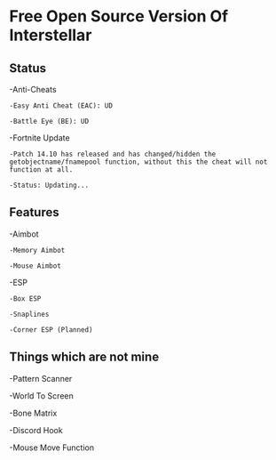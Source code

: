 #  Free Open Source Version Of Interstellar

## Status

-Anti-Cheats

    -Easy Anti Cheat (EAC): UD
    
    -Battle Eye (BE): UD
    
-Fortnite Update 

    -Patch 14.10 has released and has changed/hidden the getobjectname/fnamepool function, without this the cheat will not function at all.
    
    -Status: Updating...

## Features

-Aimbot

    -Memory Aimbot
  
    -Mouse Aimbot
  
-ESP

    -Box ESP
  
    -Snaplines
  
    -Corner ESP (Planned)
 
 


## Things which are not mine

-Pattern Scanner

-World To Screen

-Bone Matrix

-Discord Hook

-Mouse Move Function
